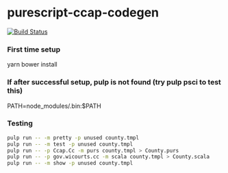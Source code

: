 
purescript-ccap-codegen
=====================================

[![Build
Status](https://travis-ci.org/ccap/purescript-ccap-codegen.svg)](https://travis-ci.org/ccap/purescript-ccap-codegen)

### First time setup

yarn
bower install

### If after successful setup, pulp is not found (try pulp psci to test this)

PATH=node_modules/.bin:$PATH

### Testing

```sh
pulp run -- -m pretty -p unused county.tmpl
pulp run -- -m test -p unused county.tmpl
pulp run -- -p Ccap.Cc -m purs county.tmpl > County.purs
pulp run -- -p gov.wicourts.cc -m scala county.tmpl > County.scala
pulp run -- -m show -p unused county.tmpl
```
